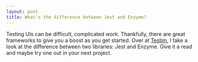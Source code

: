 ```yaml
---
layout: post
title: What's the difference between Jest and Enzyme?
---
```


Testing UIs can be difficult, complicated work. Thankfully, there are great frameworks to give you a boost
as you get started. Over at [Testim](https://www.testim.io/blog/what-is-the-difference-between-jest-and-enzyme/), I
take a look at the difference between two libraries: Jest and Enzyme. Give it a read and maybe
try one out in your next project.
